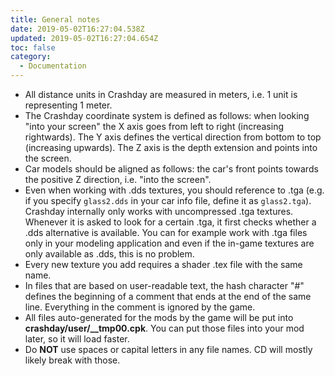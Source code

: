 ```yaml
---
title: General notes
date: 2019-05-02T16:27:04.538Z
updated: 2019-05-02T16:27:04.654Z
toc: false
category:
  - Documentation
---
```

* All distance units in Crashday are measured in meters, i.e. 1 unit is representing 1 meter. 
* The Crashday coordinate system is defined as follows: when looking "into your screen" the X axis goes from left to right (increasing rightwards). The Y axis defines the vertical direction from bottom to top (increasing upwards). The Z axis is the depth extension and points into the screen.
* Car models should be aligned as follows: the car's front points towards the positive Z direction, i.e. "into the screen". 
* Even when working with .dds textures, you should reference to .tga (e.g. if you specify `glass2.dds` in your car info file, define it as `glass2.tga`). Crashday internally only works with uncompressed .tga textures. Whenever it is asked to look for a certain .tga, it first checks whether a .dds alternative is available. You can for example work with .tga files only in your modeling application and even if the in-game textures are only available as .dds, this is no problem. 
* Every new texture you add requires a shader .tex file with the same name.
* In files that are based on user-readable text, the hash character "#" defines the beginning of a comment that ends at the end of the same line. Everything in the comment is ignored by the game.
* All files auto-generated for the mods by the game will be put into **crashday/user/__tmp00.cpk**. You can put those files into your mod later, so it will load faster.
* Do **NOT** use spaces or capital letters in any file names. CD will mostly likely break with those.
